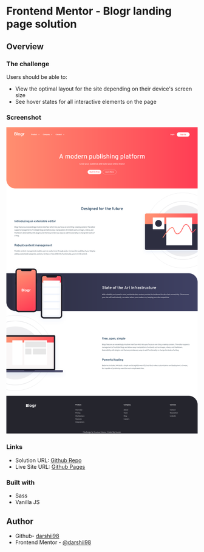 # Frontend Mentor - Blogr landing page solution

## Overview

### The challenge

Users should be able to:

- View the optimal layout for the site depending on their device's screen size
- See hover states for all interactive elements on the page

### Screenshot

![](./dist/images/screenshot.png)

### Links

- Solution URL: [Github Repo](https://github.com/darshii98/blogr-landing-page/)
- Live Site URL: [Github Pages](https://darshii98.github.io/blogr-landing-page/dist/)

### Built with

- Sass
- Vanilla JS

## Author

- Github- [darshii98](https://github.com/darshii98/)
- Frontend Mentor - [@darshii98](https://www.frontendmentor.io/profile/darshii98)
